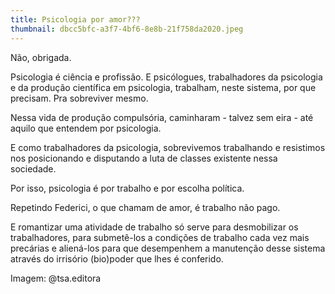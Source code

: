 ```yaml
---
title: Psicologia por amor???
thumbnail: dbcc5bfc-a3f7-4bf6-8e8b-21f758da2020.jpeg
---
```

<!--StartFragment-->

Não, obrigada.

Psicologia é ciência e profissão. E psicólogues, trabalhadores da psicologia e da produção científica em psicologia, trabalham, neste sistema, por que precisam. Pra sobreviver mesmo.

Nessa vida de produção compulsória, caminharam - talvez sem eira - até aquilo que entendem por psicologia.

E como trabalhadores da psicologia, sobrevivemos trabalhando e resistimos nos posicionando e disputando a luta de classes existente nessa sociedade.

Por isso, psicologia é por trabalho e por escolha política.

Repetindo Federici, o que chamam de amor, é trabalho não pago.

E romantizar uma atividade de trabalho só serve para desmobilizar os trabalhadores, para submetê-los a condições de trabalho cada vez mais precárias e aliená-los para que desempenhem a manutenção desse sistema através do irrisório (bio)poder que lhes é conferido.

Imagem: @tsa.editora

<!--EndFragment-->